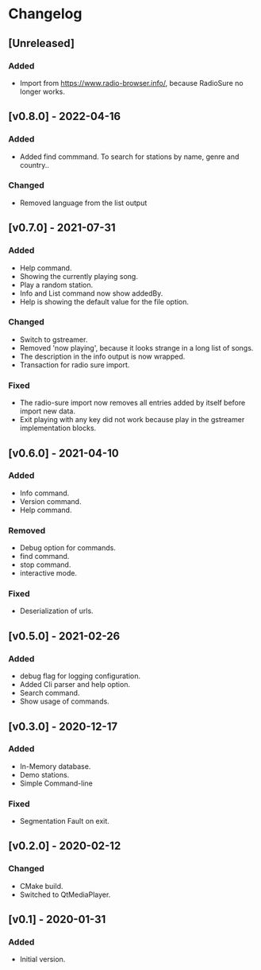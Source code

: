 # Changelog

## [Unreleased]

### Added

* Import from https://www.radio-browser.info/, because RadioSure no longer works.

## [v0.8.0] - 2022-04-16

### Added

* Added find commmand. To search for stations by name, genre and country..

### Changed

* Removed language from the list output

## [v0.7.0] - 2021-07-31

### Added

* Help command.
* Showing the currently playing song.
* Play a random station.
* Info and List command now show addedBy.
* Help is showing the default value for the file option.

### Changed

* Switch to gstreamer.
* Removed 'now playing', because it looks strange in a long list of songs.
* The description in the info output is now wrapped.
* Transaction for radio sure import.

### Fixed

* The radio-sure import now removes all entries added by itself before import new data.
* Exit playing with any key did not work because play in the gstreamer implementation blocks.

## [v0.6.0] - 2021-04-10

### Added

* Info command.
* Version command.
* Help command.

### Removed

* Debug option for commands.
* find command.
* stop command.
* interactive mode.

### Fixed

* Deserialization of urls.

## [v0.5.0] - 2021-02-26

### Added

* debug flag for logging configuration.
* Added Cli parser and help option.
* Search command.
* Show usage of commands.

## [v0.3.0] - 2020-12-17

### Added

* In-Memory database.
* Demo stations.
* Simple Command-line

### Fixed

* Segmentation Fault on exit.

## [v0.2.0] - 2020-02-12

### Changed

* CMake build.
* Switched to QtMediaPlayer.

## [v0.1] - 2020-01-31

### Added

* Initial version.
